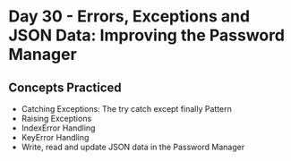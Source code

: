 # Day 30 - Errors, Exceptions and JSON Data: Improving the Password Manager
## Concepts Practiced
- Catching Exceptions: The try catch except finally Pattern
- Raising Exceptions
- IndexError Handling
- KeyError Handling
- Write, read and update JSON data in the Password Manager